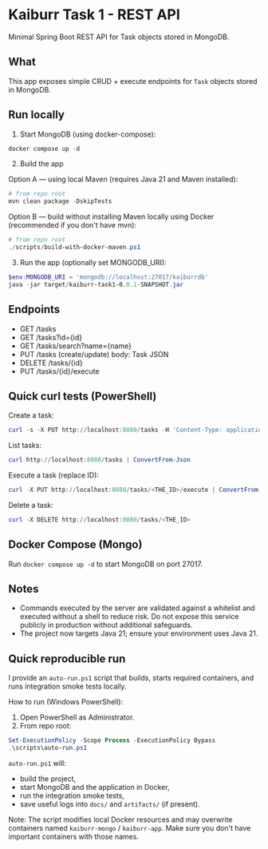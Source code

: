 # Kaiburr Task 1 - REST API

Minimal Spring Boot REST API for Task objects stored in MongoDB.

## What
This app exposes simple CRUD + execute endpoints for `Task` objects stored in MongoDB.

## Run locally

1. Start MongoDB (using docker-compose):

```powershell
docker compose up -d
```

2. Build the app

Option A — using local Maven (requires Java 21 and Maven installed):

```powershell
# from repo root
mvn clean package -DskipTests
```

Option B — build without installing Maven locally using Docker (recommended if you don't have mvn):

```powershell
# from repo root
./scripts/build-with-docker-maven.ps1
```

3. Run the app (optionally set MONGODB_URI):

```powershell
$env:MONGODB_URI = 'mongodb://localhost:27017/kaiburrdb'
java -jar target/kaiburr-task1-0.0.1-SNAPSHOT.jar
```

## Endpoints

- GET /tasks
- GET /tasks?id={id}
- GET /tasks/search?name={name}
- PUT /tasks  (create/update) body: Task JSON
- DELETE /tasks/{id}
- PUT /tasks/{id}/execute

## Quick curl tests (PowerShell)

Create a task:

```powershell
curl -s -X PUT http://localhost:8080/tasks -H 'Content-Type: application/json' -d '{"name":"Print Hello","owner":"Your Name","command":"echo Hello World"}' | ConvertFrom-Json
```

List tasks:

```powershell
curl http://localhost:8080/tasks | ConvertFrom-Json
```

Execute a task (replace ID):

```powershell
curl -X PUT http://localhost:8080/tasks/<THE_ID>/execute | ConvertFrom-Json
```

Delete a task:

```powershell
curl -X DELETE http://localhost:8080/tasks/<THE_ID>
```

## Docker Compose (Mongo)

Run `docker compose up -d` to start MongoDB on port 27017.

## Notes

- Commands executed by the server are validated against a whitelist and executed without a shell to reduce risk. Do not expose this service publicly in production without additional safeguards.
- The project now targets Java 21; ensure your environment uses Java 21.

## Quick reproducible run

I provide an `auto-run.ps1` script that builds, starts required containers, and runs integration smoke tests locally.

How to run (Windows PowerShell):

1. Open PowerShell as Administrator.
2. From repo root:

```powershell
Set-ExecutionPolicy -Scope Process -ExecutionPolicy Bypass
.\scripts\auto-run.ps1
```

`auto-run.ps1` will:

- build the project,
- start MongoDB and the application in Docker,
- run the integration smoke tests,
- save useful logs into `docs/` and `artifacts/` (if present).

Note: The script modifies local Docker resources and may overwrite containers named `kaiburr-mongo` / `kaiburr-app`. Make sure you don't have important containers with those names.
